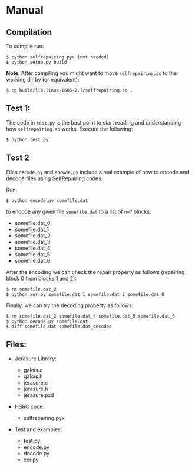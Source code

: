 Manual
===================================================

Compilation
---------------------------------------------------

To compile run:

    $ cython selfrepairing.pyx (not needed)
    $ python setup.py build

**Note**: After compiling you might want to move ``selfrepairing.so`` to the
working dir by (or equivalent):

    $ cp build/lib.linux-i686-2.7/selfrepairing.so .

Test 1:
---------------------------------------------------

The code in ``test.py`` is the best point to start reading and understanding
how ``selfrepairing.so`` works. Execute the following:

    $ python test.py

Test 2
---------------------------------------------------

Files ``decode.py`` and ``encode.py`` include a real example of how to encode
and decode files using SelfRepairing codes.

Run:

    $ python encode.py somefile.dat

to encode any given file ``somefile.dat`` to a list of ``n=7`` blocks:
  - somefile.dat_0
  - somefile.dat_1
  - somefile.dat_2
  - somefile.dat_3
  - somefile.dat_4
  - somefile.dat_5
  - somefile.dat_6

After the encoding we can check the repair property as follows (repairing
block 0 from blocks 1 and 2):

    $ rm somefile.dat_0
    $ python xor.py somefile.dat_1 somefile.dat_2 somefile.dat_0

Finally, we can try the decoding property as follows:

    $ rm somefile.dat_2 somefile.dat_4 somefile.dat_5 somefile.dat_6
    $ python decode.py somefile.dat
    $ diff somefile.dat somefile.dat_decoded

Files:
---------------------------------------------------

* Jerasure Library:
    - galois.c
    - galois.h
    - jerasure.c
    - jerasure.h
    - jerasure.pxd

* HSRC code:
    - selfrepairing.pyx

* Test and examples:
    - test.py
    - encode.py
    - decode.py
    - xor.py
